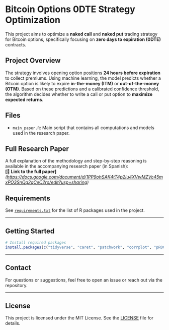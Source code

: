# Bitcoin Options 0DTE Strategy Optimization

This project aims to optimize a **naked call** and **naked put** trading strategy for Bitcoin options, specifically focusing on **zero days to expiration (0DTE)** contracts.

## Project Overview

The strategy involves opening option positions **24 hours before expiration** to collect premiums. Using machine learning, the model predicts whether a Bitcoin option is likely to expire **in-the-money (ITM)** or **out-of-the-money (OTM)**. Based on these predictions and a calibrated confidence threshold, the algorithm decides whether to write a call or put option to **maximize expected returns**.

## Files

- `main_paper.R`: Main script that contains all computations and models used in the research paper.

## Full Research Paper

A full explanation of the methodology and step-by-step reasoning is available in the accompanying research paper (in Spanish):  
**[🔗 Link to the full paper]***(https://docs.google.com/document/d/1PP9ohSAK4tT4p2iu4XVwMZVc45mxPO3SnQq2qCeC2ro/edit?usp=sharing)*

## Requirements

See [`requirements.txt`](requirements.txt) for the list of R packages used in the project.

---

## Getting Started

```r
# Install required packages
install.packages(c("tidyverse", "caret", "patchwork", "corrplot", "pROC"))
```

---

## Contact

For questions or suggestions, feel free to open an issue or reach out via the repository.

---

## License

This project is licensed under the MIT License. See the [LICENSE](LICENSE) file for details.

